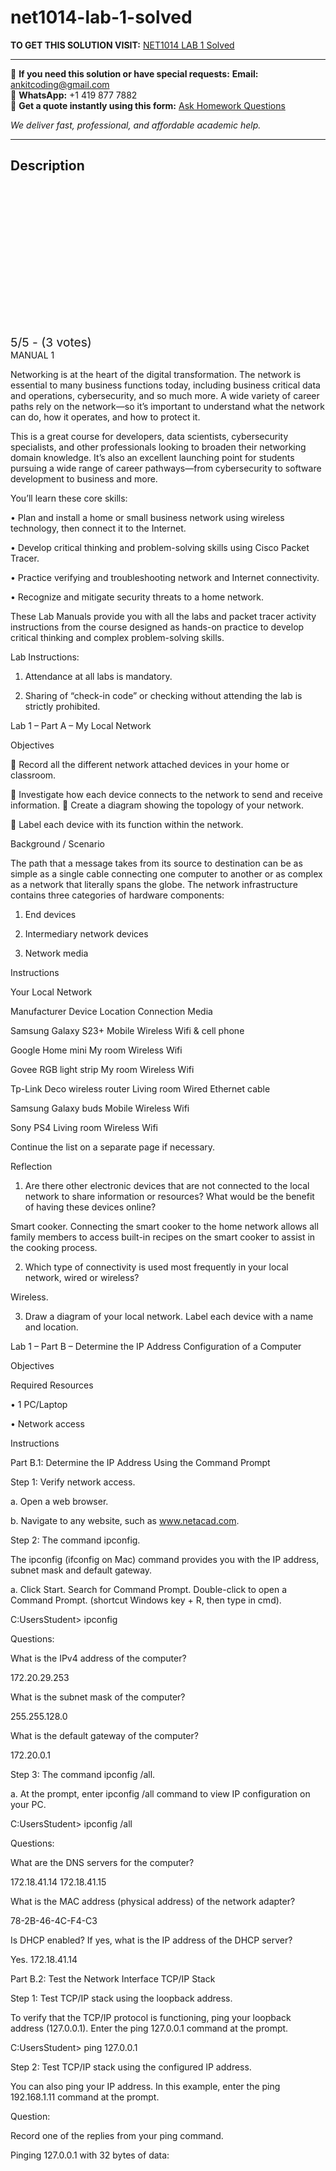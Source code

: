 # net1014-lab-1-solved
**TO GET THIS SOLUTION VISIT:** [NET1014 LAB 1 Solved](https://www.ankitcodinghub.com/product/net1014-networking-principles-lab-solved/)


---

📩 **If you need this solution or have special requests:** **Email:** ankitcoding@gmail.com  
📱 **WhatsApp:** +1 419 877 7882  
📄 **Get a quote instantly using this form:** [Ask Homework Questions](https://www.ankitcodinghub.com/services/ask-homework-questions/)

*We deliver fast, professional, and affordable academic help.*

---

<h2>Description</h2>



<div class="kk-star-ratings kksr-auto kksr-align-center kksr-valign-top" data-payload="{&quot;align&quot;:&quot;center&quot;,&quot;id&quot;:&quot;123916&quot;,&quot;slug&quot;:&quot;default&quot;,&quot;valign&quot;:&quot;top&quot;,&quot;ignore&quot;:&quot;&quot;,&quot;reference&quot;:&quot;auto&quot;,&quot;class&quot;:&quot;&quot;,&quot;count&quot;:&quot;3&quot;,&quot;legendonly&quot;:&quot;&quot;,&quot;readonly&quot;:&quot;&quot;,&quot;score&quot;:&quot;5&quot;,&quot;starsonly&quot;:&quot;&quot;,&quot;best&quot;:&quot;5&quot;,&quot;gap&quot;:&quot;4&quot;,&quot;greet&quot;:&quot;Rate this product&quot;,&quot;legend&quot;:&quot;5\/5 - (3 votes)&quot;,&quot;size&quot;:&quot;24&quot;,&quot;title&quot;:&quot;NET1014  LAB 1 Solved&quot;,&quot;width&quot;:&quot;138&quot;,&quot;_legend&quot;:&quot;{score}\/{best} - ({count} {votes})&quot;,&quot;font_factor&quot;:&quot;1.25&quot;}">

<div class="kksr-stars">

<div class="kksr-stars-inactive">
            <div class="kksr-star" data-star="1" style="padding-right: 4px">


<div class="kksr-icon" style="width: 24px; height: 24px;"></div>
        </div>
            <div class="kksr-star" data-star="2" style="padding-right: 4px">


<div class="kksr-icon" style="width: 24px; height: 24px;"></div>
        </div>
            <div class="kksr-star" data-star="3" style="padding-right: 4px">


<div class="kksr-icon" style="width: 24px; height: 24px;"></div>
        </div>
            <div class="kksr-star" data-star="4" style="padding-right: 4px">


<div class="kksr-icon" style="width: 24px; height: 24px;"></div>
        </div>
            <div class="kksr-star" data-star="5" style="padding-right: 4px">


<div class="kksr-icon" style="width: 24px; height: 24px;"></div>
        </div>
    </div>

<div class="kksr-stars-active" style="width: 138px;">
            <div class="kksr-star" style="padding-right: 4px">


<div class="kksr-icon" style="width: 24px; height: 24px;"></div>
        </div>
            <div class="kksr-star" style="padding-right: 4px">


<div class="kksr-icon" style="width: 24px; height: 24px;"></div>
        </div>
            <div class="kksr-star" style="padding-right: 4px">


<div class="kksr-icon" style="width: 24px; height: 24px;"></div>
        </div>
            <div class="kksr-star" style="padding-right: 4px">


<div class="kksr-icon" style="width: 24px; height: 24px;"></div>
        </div>
            <div class="kksr-star" style="padding-right: 4px">


<div class="kksr-icon" style="width: 24px; height: 24px;"></div>
        </div>
    </div>
</div>


<div class="kksr-legend" style="font-size: 19.2px;">
            5/5 - (3 votes)    </div>
    </div>
MANUAL 1

Networking is at the heart of the digital transformation. The network is essential to many business functions today, including business critical data and operations, cybersecurity, and so much more. A wide variety of career paths rely on the network—so it’s important to understand what the network can do, how it operates, and how to protect it.

This is a great course for developers, data scientists, cybersecurity specialists, and other professionals looking to broaden their networking domain knowledge. It’s also an excellent launching point for students pursuing a wide range of career pathways—from cybersecurity to software development to business and more.

You’ll learn these core skills:

• Plan and install a home or small business network using wireless technology, then connect it to the Internet.

• Develop critical thinking and problem-solving skills using Cisco Packet Tracer.

• Practice verifying and troubleshooting network and Internet connectivity.

• Recognize and mitigate security threats to a home network.

These Lab Manuals provide you with all the labs and packet tracer activity instructions from the course designed as hands-on practice to develop critical thinking and complex problem-solving skills.

Lab Instructions:

1. Attendance at all labs is mandatory.

2. Sharing of “check-in code” or checking without attending the lab is strictly prohibited.

Lab 1 – Part A – My Local Network

Objectives

 Record all the different network attached devices in your home or classroom.

 Investigate how each device connects to the network to send and receive information.  Create a diagram showing the topology of your network.

 Label each device with its function within the network.

Background / Scenario

The path that a message takes from its source to destination can be as simple as a single cable connecting one computer to another or as complex as a network that literally spans the globe. The network infrastructure contains three categories of hardware components:

1. End devices

2. Intermediary network devices

3. Network media

Instructions

Your Local Network

Manufacturer Device Location Connection Media

Samsung Galaxy S23+ Mobile Wireless Wifi &amp; cell phone

Google Home mini My room Wireless Wifi

Govee RGB light strip My room Wireless Wifi

Tp-Link Deco wireless router Living room Wired Ethernet cable

Samsung Galaxy buds Mobile Wireless Wifi

Sony PS4 Living room Wireless Wifi

Continue the list on a separate page if necessary.

Reflection

1. Are there other electronic devices that are not connected to the local network to share information or resources? What would be the benefit of having these devices online?

Smart cooker. Connecting the smart cooker to the home network allows all family members to access built-in recipes on the smart cooker to assist in the cooking process.

2. Which type of connectivity is used most frequently in your local network, wired or wireless?

Wireless.

3. Draw a diagram of your local network. Label each device with a name and location.

Lab 1 – Part B – Determine the IP Address Configuration of a Computer

Objectives

Required Resources

• 1 PC/Laptop

• Network access

Instructions

Part B.1: Determine the IP Address Using the Command Prompt

Step 1: Verify network access.

a. Open a web browser.

b. Navigate to any website, such as www.netacad.com.

Step 2: The command ipconfig.

The ipconfig (ifconfig on Mac) command provides you with the IP address, subnet mask and default gateway.

a. Click Start. Search for Command Prompt. Double-click to open a Command Prompt. (shortcut Windows key + R, then type in cmd).

C:UsersStudent&gt; ipconfig

Questions:

What is the IPv4 address of the computer?

172.20.29.253

What is the subnet mask of the computer?

255.255.128.0

What is the default gateway of the computer?

172.20.0.1

Step 3: The command ipconfig /all.

a. At the prompt, enter ipconfig /all command to view IP configuration on your PC.

C:UsersStudent&gt; ipconfig /all

Questions:

What are the DNS servers for the computer?

172.18.41.14 172.18.41.15

What is the MAC address (physical address) of the network adapter?

78-2B-46-4C-F4-C3

Is DHCP enabled? If yes, what is the IP address of the DHCP server?

Yes. 172.18.41.14

Part B.2: Test the Network Interface TCP/IP Stack

Step 1: Test TCP/IP stack using the loopback address.

To verify that the TCP/IP protocol is functioning, ping your loopback address (127.0.0.1). Enter the ping 127.0.0.1 command at the prompt.

C:UsersStudent&gt; ping 127.0.0.1

Step 2: Test TCP/IP stack using the configured IP address.

You can also ping your IP address. In this example, enter the ping 192.168.1.11 command at the prompt.

Question:

Record one of the replies from your ping command.

Pinging 127.0.0.1 with 32 bytes of data:
